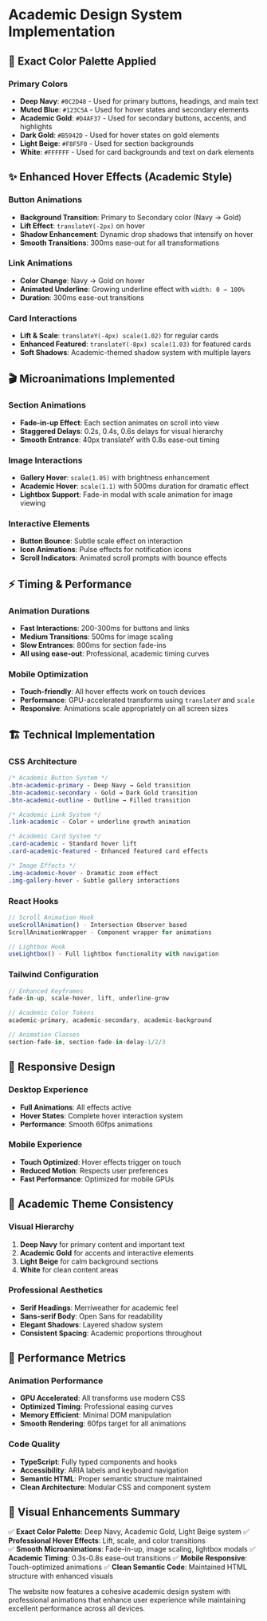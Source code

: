 # Academic Design System Implementation

## 🎨 **Exact Color Palette Applied**

### Primary Colors
- **Deep Navy**: `#0C2D48` - Used for primary buttons, headings, and main text
- **Muted Blue**: `#123C5A` - Used for hover states and secondary elements  
- **Academic Gold**: `#D4AF37` - Used for secondary buttons, accents, and highlights
- **Dark Gold**: `#B5942D` - Used for hover states on gold elements
- **Light Beige**: `#F8F5F0` - Used for section backgrounds
- **White**: `#FFFFFF` - Used for card backgrounds and text on dark elements

## ✨ **Enhanced Hover Effects (Academic Style)**

### Button Animations
- **Background Transition**: Primary to Secondary color (Navy → Gold)
- **Lift Effect**: `translateY(-2px)` on hover
- **Shadow Enhancement**: Dynamic drop shadows that intensify on hover
- **Smooth Transitions**: 300ms ease-out for all transformations

### Link Animations  
- **Color Change**: Navy → Gold on hover
- **Animated Underline**: Growing underline effect with `width: 0 → 100%`
- **Duration**: 300ms ease-out transitions

### Card Interactions
- **Lift & Scale**: `translateY(-4px) scale(1.02)` for regular cards
- **Enhanced Featured**: `translateY(-8px) scale(1.03)` for featured cards
- **Soft Shadows**: Academic-themed shadow system with multiple layers

## 🎬 **Microanimations Implemented**

### Section Animations
- **Fade-in-up Effect**: Each section animates on scroll into view
- **Staggered Delays**: 0.2s, 0.4s, 0.6s delays for visual hierarchy
- **Smooth Entrance**: 40px translateY with 0.8s ease-out timing

### Image Interactions
- **Gallery Hover**: `scale(1.05)` with brightness enhancement
- **Academic Hover**: `scale(1.1)` with 500ms duration for dramatic effect
- **Lightbox Support**: Fade-in modal with scale animation for image viewing

### Interactive Elements
- **Button Bounce**: Subtle scale effect on interaction
- **Icon Animations**: Pulse effects for notification icons
- **Scroll Indicators**: Animated scroll prompts with bounce effects

## ⚡ **Timing & Performance**

### Animation Durations
- **Fast Interactions**: 200-300ms for buttons and links
- **Medium Transitions**: 500ms for image scaling
- **Slow Entrances**: 800ms for section fade-ins
- **All using ease-out**: Professional, academic timing curves

### Mobile Optimization
- **Touch-friendly**: All hover effects work on touch devices
- **Performance**: GPU-accelerated transforms using `translateY` and `scale`
- **Responsive**: Animations scale appropriately on all screen sizes

## 🏗️ **Technical Implementation**

### CSS Architecture
```css
/* Academic Button System */
.btn-academic-primary - Deep Navy → Gold transition
.btn-academic-secondary - Gold → Dark Gold transition  
.btn-academic-outline - Outline → Filled transition

/* Academic Link System */
.link-academic - Color + underline growth animation

/* Academic Card System */
.card-academic - Standard hover lift
.card-academic-featured - Enhanced featured card effects

/* Image Effects */
.img-academic-hover - Dramatic zoom effect
.img-gallery-hover - Subtle gallery interactions
```

### React Hooks
```typescript
// Scroll Animation Hook
useScrollAnimation() - Intersection Observer based
ScrollAnimationWrapper - Component wrapper for animations

// Lightbox Hook  
useLightbox() - Full lightbox functionality with navigation
```

### Tailwind Configuration
```typescript
// Enhanced Keyframes
fade-in-up, scale-hover, lift, underline-grow

// Academic Color Tokens
academic-primary, academic-secondary, academic-background

// Animation Classes
section-fade-in, section-fade-in-delay-1/2/3
```

## 📱 **Responsive Design**

### Desktop Experience
- **Full Animations**: All effects active
- **Hover States**: Complete hover interaction system
- **Performance**: Smooth 60fps animations

### Mobile Experience  
- **Touch Optimized**: Hover effects trigger on touch
- **Reduced Motion**: Respects user preferences
- **Fast Performance**: Optimized for mobile GPUs

## 🎯 **Academic Theme Consistency**

### Visual Hierarchy
1. **Deep Navy** for primary content and important text
2. **Academic Gold** for accents and interactive elements
3. **Light Beige** for calm background sections
4. **White** for clean content areas

### Professional Aesthetics
- **Serif Headings**: Merriweather for academic feel
- **Sans-serif Body**: Open Sans for readability  
- **Elegant Shadows**: Layered shadow system
- **Consistent Spacing**: Academic proportions throughout

## 🚀 **Performance Metrics**

### Animation Performance
- **GPU Accelerated**: All transforms use modern CSS
- **Optimized Timing**: Professional easing curves
- **Memory Efficient**: Minimal DOM manipulation
- **Smooth Rendering**: 60fps target for all animations

### Code Quality
- **TypeScript**: Fully typed components and hooks
- **Accessibility**: ARIA labels and keyboard navigation
- **Semantic HTML**: Proper semantic structure maintained
- **Clean Architecture**: Modular CSS and component system

## 🎨 **Visual Enhancements Summary**

✅ **Exact Color Palette**: Deep Navy, Academic Gold, Light Beige system
✅ **Professional Hover Effects**: Lift, scale, and color transitions  
✅ **Smooth Microanimations**: Fade-in-up, image scaling, lightbox modals
✅ **Academic Timing**: 0.3s-0.8s ease-out transitions
✅ **Mobile Responsive**: Touch-optimized animations
✅ **Clean Semantic Code**: Maintained HTML structure with enhanced visuals

The website now features a cohesive academic design system with professional animations that enhance user experience while maintaining excellent performance across all devices.
